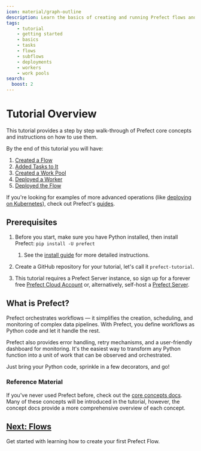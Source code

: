 ```yaml
---
icon: material/graph-outline
description: Learn the basics of creating and running Prefect flows and tasks.
tags:
    - tutorial
    - getting started
    - basics
    - tasks
    - flows
    - subflows
    - deployments
    - workers
    - work pools
search:
  boost: 2
---
```

# Tutorial Overview

This tutorial provides a step by step walk-through of Prefect core concepts and instructions on how to use them.

By the end of this tutorial you will have:

1. [Created a Flow](/tutorial/flows/)
2. [Added Tasks to It](/tutorial/tasks/)
3. [Created a Work Pool](/tutorial/deployments/)
4. [Deployed a Worker](/tutorial/deployments/)
5. [Deployed the Flow](/tutorial/deployments/)

If you're looking for examples of more advanced operations (like [deploying on Kubernetes](/guides/deployment/helm-worker/)), check out Prefect's [guides](/guides/).

## Prerequisites

1. Before you start, make sure you have Python installed, then install Prefect: `pip install -U prefect`
      1. See the [install guide](/getting-started/installation/) for more detailed instructions.

2. Create a GitHub repository for your tutorial, let's call it `prefect-tutorial`.

3. This tutorial requires a Prefect Server instance, so sign up for a forever free [Prefect Cloud Account](https://app.prefect.cloud/) or, alternatively, self-host a [Prefect Server](/host/).

## What is Prefect?

Prefect orchestrates workflows — it simplifies the creation, scheduling, and monitoring of complex data pipelines. With Prefect, you define workflows as Python code and let it handle the rest.

Prefect also provides error handling, retry mechanisms, and a user-friendly dashboard for monitoring. It's the easiest way to transform any Python function into a unit of work that can be observed and orchestrated.

Just bring your Python code, sprinkle in a few decorators, and go!

### Reference Material
If you've never used Prefect before, check out the [core concepts docs](/concepts/).
Many of these concepts will be introduced in the tutorial, however, the concept docs provide a more comprehensive overview of each concept.

## [Next: Flows](/tutorial/flows/)

Get started with learning how to create your first Prefect Flow.